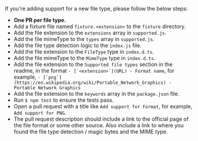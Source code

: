 If you're adding support for a new file type, please follow the below steps:

- **One PR per file type.**
- Add a fixture file named `fixture.<extension>` to the `fixture` directory.
- Add the file extension to the `extensions` array in `supported.js`.
- Add the file mimeType to the `types` array in `supported.js`.
- Add the file type detection logic to the `index.js` file.
- Add the file extension to the `FileType` type in `index.d.ts`.
- Add the file mimeType to the `MimeType` type in `index.d.ts`.
- Add the file extension to the `Supported file types` section in the readme, in the format ```- [`<extension>`](URL) - Format name```, for example, ```- [`png`](https://en.wikipedia.org/wiki/Portable_Network_Graphics) - Portable Network Graphics```
- Add the file extension to the `keywords` array in the `package.json` file.
- Run `$ npm test` to ensure the tests pass.
- Open a pull request with a title like `Add support for Format`, for example, `Add support for PNG`.
- The pull request description should include a link to the official page of the file format or some other source. Also include a link to where you found the file type detection / magic bytes and the MIME type.
